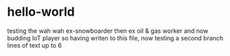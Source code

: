 # hello-world
testing the wah wah
ex-snowboarder then ex oil & gas worker and now budding IoT player
so having writen to this file, now testing a second branch
lines of text 
up to 6
